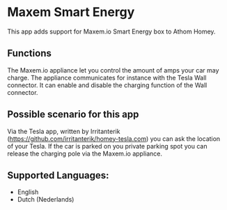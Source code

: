 # Maxem Smart Energy
This app adds support for Maxem.io Smart Energy box to Athom Homey.

## Functions
The Maxem.io appliance let you control the amount of amps your car may charge.
The appliance communicates for instance with the Tesla Wall connector. It can enable and disable the charging function of the Wall connector.

## Possible scenario for this app
Via the Tesla app, written by Irritanterik (https://github.com/irritanterik/homey-tesla.com) you can ask the location of your Tesla. If the car is parked on you private parking spot you can release the charging pole via the Maxem.io appliance.

## Supported Languages:
* English
* Dutch (Nederlands)

